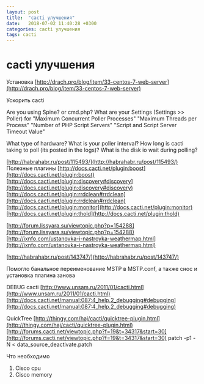 ```yaml
---
layout: post
title:  "cacti улучшения"
date:   2018-07-02 11:40:28 +0300
categories: cacti улучшения
tags: cacti
---
```


# cacti улучшения
Установка
[http://drach.pro/blog/item/33-centos-7-web-server](http://drach.pro/blog/item/33-centos-7-web-server)


Ускорить cacti

Are you using Spine? or cmd.php?
What are your Settings (Settings >> Poller) for
"Maximum Concurrent Poller Processes"
"Maximum Threads per Process"
"Number of PHP Script Servers"
"Script and Script Server Timeout Value"

What type of hardware? What is your poller interval? How long is cacti taking to poll (its posted in the logs)? What is the disk io wait during polling?

[http://habrahabr.ru/post/115493/](http://habrahabr.ru/post/115493/)
Полезные плагины
[http://docs.cacti.net/plugin:boost](http://docs.cacti.net/plugin:boost)
[http://docs.cacti.net/plugin:discovery#discovery](http://docs.cacti.net/plugin:discovery#discovery)
[http://docs.cacti.net/plugin:rrdclean#rrdclean](http://docs.cacti.net/plugin:rrdclean#rrdclean)
[http://docs.cacti.net/plugin:monitor](http://docs.cacti.net/plugin:monitor)
[http://docs.cacti.net/plugin:thold](http://docs.cacti.net/plugin:thold)






[http://forum.lissyara.su/viewtopic.php?p=154288](http://forum.lissyara.su/viewtopic.php?p=154288)
[http://ixnfo.com/ustanovka-i-nastroyka-weathermap.html](http://ixnfo.com/ustanovka-i-nastroyka-weathermap.html)






[http://habrahabr.ru/post/143747/](http://habrahabr.ru/post/143747/)

Помогло банальное переименование MSTP в MSTP.conf, а также снос и установка плагина занова

DEBUG cacti
[http://www.unsam.ru/2011/01/cacti.html](http://www.unsam.ru/2011/01/cacti.html)
[http://docs.cacti.net/manual:087:4_help.2_debugging#debugging](http://docs.cacti.net/manual:087:4_help.2_debugging#debugging)

QuickTree
[http://thingy.com/haj/cacti/quicktree-plugin.html](http://thingy.com/haj/cacti/quicktree-plugin.html)
[http://forums.cacti.net/viewtopic.php?f=19&t=34317&start=30](http://forums.cacti.net/viewtopic.php?f=19&t=34317&start=30)
patch -p1 -N < data_source_deactivate.patch





Что необходимо
1. Cisco cpu
2. Cisco memory
